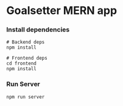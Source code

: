 # Goalsetter MERN app

### Install dependencies

```
# Backend deps
npm install

# Frontend deps
cd frontend
npm install
```

### Run Server

```
npm run server
```
